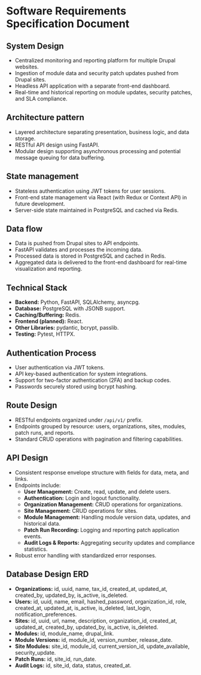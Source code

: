 # Software Requirements Specification Document

## System Design
- Centralized monitoring and reporting platform for multiple Drupal websites.
- Ingestion of module data and security patch updates pushed from Drupal sites.
- Headless API application with a separate front-end dashboard.
- Real-time and historical reporting on module updates, security patches, and SLA compliance.

## Architecture pattern
- Layered architecture separating presentation, business logic, and data storage.
- RESTful API design using FastAPI.
- Modular design supporting asynchronous processing and potential message queuing for data buffering.

## State management
- Stateless authentication using JWT tokens for user sessions.
- Front-end state management via React (with Redux or Context API) in future development.
- Server-side state maintained in PostgreSQL and cached via Redis.

## Data flow
- Data is pushed from Drupal sites to API endpoints.
- FastAPI validates and processes the incoming data.
- Processed data is stored in PostgreSQL and cached in Redis.
- Aggregated data is delivered to the front-end dashboard for real-time visualization and reporting.

## Technical Stack
- **Backend:** Python, FastAPI, SQLAlchemy, asyncpg.
- **Database:** PostgreSQL with JSONB support.
- **Caching/Buffering:** Redis.
- **Frontend (planned):** React.
- **Other Libraries:** pydantic, bcrypt, passlib.
- **Testing:** Pytest, HTTPX.

## Authentication Process
- User authentication via JWT tokens.
- API key-based authentication for system integrations.
- Support for two-factor authentication (2FA) and backup codes.
- Passwords securely stored using bcrypt hashing.

## Route Design
- RESTful endpoints organized under `/api/v1/` prefix.
- Endpoints grouped by resource: users, organizations, sites, modules, patch runs, and reports.
- Standard CRUD operations with pagination and filtering capabilities.

## API Design
- Consistent response envelope structure with fields for data, meta, and links.
- Endpoints include:
  - **User Management:** Create, read, update, and delete users.
  - **Authentication:** Login and logout functionality.
  - **Organization Management:** CRUD operations for organizations.
  - **Site Management:** CRUD operations for sites.
  - **Module Management:** Handling module version data, updates, and historical data.
  - **Patch Run Recording:** Logging and reporting patch application events.
  - **Audit Logs & Reports:** Aggregating security updates and compliance statistics.
- Robust error handling with standardized error responses.

## Database Design ERD
- **Organizations:** id, uuid, name, tax_id, created_at, updated_at, created_by, updated_by, is_active, is_deleted.
- **Users:** id, uuid, name, email, hashed_password, organization_id, role, created_at, updated_at, is_active, is_deleted, last_login, notification_preferences.
- **Sites:** id, uuid, url, name, description, organization_id, created_at, updated_at, created_by, updated_by, is_active, is_deleted.
- **Modules:** id, module_name, drupal_link.
- **Module Versions:** id, module_id, version_number, release_date.
- **Site Modules:** site_id, module_id, current_version_id, update_available, security_update.
- **Patch Runs:** id, site_id, run_date.
- **Audit Logs:** id, site_id, data, status, created_at.